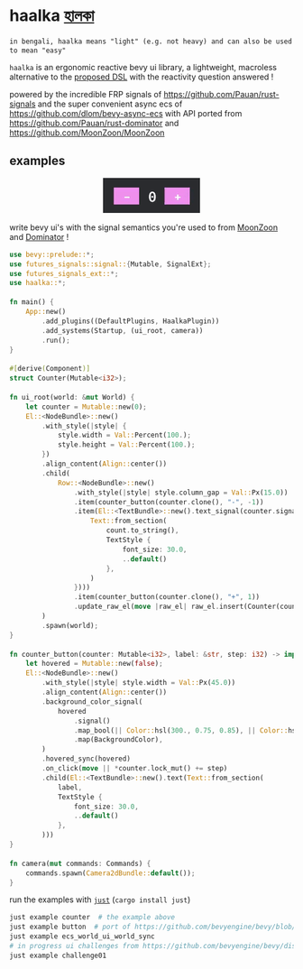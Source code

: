 # haalka [হালকা](https://translate.google.com/?sl=bn&tl=en&text=%E0%A6%B9%E0%A6%BE%E0%A6%B2%E0%A6%95%E0%A6%BE&op=translate)
```
in bengali, haalka means "light" (e.g. not heavy) and can also be used to mean "easy"
```

`haalka` is an ergonomic reactive bevy ui library, a lightweight, macroless alternative to the [proposed DSL](https://github.com/bevyengine/bevy/discussions/9538) with the reactivity question answered !

powered by the incredible FRP signals of https://github.com/Pauan/rust-signals and the super convenient async ecs of https://github.com/dlom/bevy-async-ecs with API ported from https://github.com/Pauan/rust-dominator and https://github.com/MoonZoon/MoonZoon

## examples

<p align="center">
  <img src="docs/static/counter.gif">
</p>

write bevy ui's with the signal semantics you're used to from [MoonZoon](https://github.com/MoonZoon/MoonZoon) and [Dominator](https://github.com/Pauan/rust-dominator) !
```rust
use bevy::prelude::*;
use futures_signals::signal::{Mutable, SignalExt};
use futures_signals_ext::*;
use haalka::*;

fn main() {
    App::new()
        .add_plugins((DefaultPlugins, HaalkaPlugin))
        .add_systems(Startup, (ui_root, camera))
        .run();
}

#[derive(Component)]
struct Counter(Mutable<i32>);

fn ui_root(world: &mut World) {
    let counter = Mutable::new(0);
    El::<NodeBundle>::new()
        .with_style(|style| {
            style.width = Val::Percent(100.);
            style.height = Val::Percent(100.);
        })
        .align_content(Align::center())
        .child(
            Row::<NodeBundle>::new()
                .with_style(|style| style.column_gap = Val::Px(15.0))
                .item(counter_button(counter.clone(), "-", -1))
                .item(El::<TextBundle>::new().text_signal(counter.signal().map(|count| {
                    Text::from_section(
                        count.to_string(),
                        TextStyle {
                            font_size: 30.0,
                            ..default()
                        },
                    )
                })))
                .item(counter_button(counter.clone(), "+", 1))
                .update_raw_el(move |raw_el| raw_el.insert(Counter(counter))),
        )
        .spawn(world);
}

fn counter_button(counter: Mutable<i32>, label: &str, step: i32) -> impl Element {
    let hovered = Mutable::new(false);
    El::<NodeBundle>::new()
        .with_style(|style| style.width = Val::Px(45.0))
        .align_content(Align::center())
        .background_color_signal(
            hovered
                .signal()
                .map_bool(|| Color::hsl(300., 0.75, 0.85), || Color::hsl(300., 0.75, 0.75))
                .map(BackgroundColor),
        )
        .hovered_sync(hovered)
        .on_click(move || *counter.lock_mut() += step)
        .child(El::<TextBundle>::new().text(Text::from_section(
            label,
            TextStyle {
                font_size: 30.0,
                ..default()
            },
        )))
}

fn camera(mut commands: Commands) {
    commands.spawn(Camera2dBundle::default());
}
```

run the examples with [`just`](https://github.com/casey/just) (`cargo install just`)
```bash
just example counter  # the example above
just example button  # port of https://github.com/bevyengine/bevy/blob/main/examples/ui/button.rs
just example ecs_world_ui_world_sync
# in progress ui challenges from https://github.com/bevyengine/bevy/discussions/11100
just example challenge01
```
